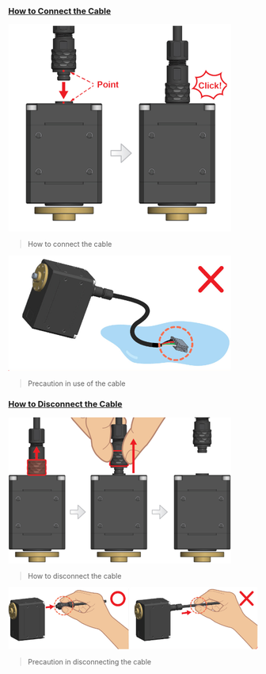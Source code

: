
### [How to Connect the Cable](#how-to-connect-the-cable) 

![](/assets/images/dxl/x/xw/ip68_cable_assembling.png)
> How to connect the cable

![](/assets/images/dxl/x/xw/ip68_cable_usage_precaution.png)
> Precaution in use of the cable

### [How to Disconnect the Cable](#how-to-disconnect-the-cable) 

![](/assets/images/dxl/x/xw/ip68_cable_disassembling.png)
> How to disconnect the cable

![](/assets/images/dxl/x/xw/ip68_cable_disassembling_guide.png)
> Precaution in disconnecting the cable
